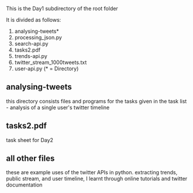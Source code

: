 This is the Day1 subdirectory of the root folder

It is divided as follows: 
1. analysing-tweets*
2. processing_json.py
3. search-api.py
4. tasks2.pdf
5. trends-api.py 
6. twitter_stream_1000tweets.txt
7. user-api.py 
(* = Directory)

analysing-tweets
----
this directory consists files and programs for the tasks given in the task list - analysis of a single user's twitter timeline

tasks2.pdf
-----
task sheet for Day2

all other files
-----
these are example uses of the twitter APIs in python. extracting trends, public stream, and user timeline, I learnt through online tutorials and twitter documentation
